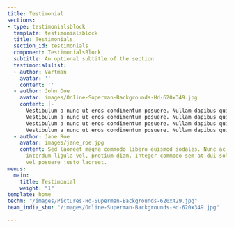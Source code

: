 ```yaml
---
title: Testimonial
sections:
- type: testimonialsblock
  template: testimonialsblock
  title: Testimonials
  section_id: testimonials
  component: TestimonialsBlock
  subtitle: An optional subtitle of the section
  testimonialslist:
  - author: Vartman
    avatar: ''
    content: ''
  - author: John Doe
    avatar: images/Online-Superman-Backgrounds-Hd-620x349.jpg
    content: |-
      Vestibulum a nunc ut eros condimentum posuere. Nullam dapibus quis nunc non interdum. Pellentesque tortor ligula, gravida ac commodo eu.
      Vestibulum a nunc ut eros condimentum posuere. Nullam dapibus quis nunc non interdum. Pellentesque tortor ligula, gravida ac commodo eu.
      Vestibulum a nunc ut eros condimentum posuere. Nullam dapibus quis nunc non interdum. Pellentesque tortor ligula, gravida ac commodo eu.Vestibulum a nunc ut eros condimentum posuere. Nullam dapibus quis nunc non interdum. Pellentesque tortor ligula, gravida ac commodo eu.Vestibulum a nunc ut eros condimentum posuere. Nullam dapibus quis nunc non interdum. Pellentesque tortor ligula, gravida ac commodo eu.
      Vestibulum a nunc ut eros condimentum posuere. Nullam dapibus quis nunc non interdum. Pellentesque tortor ligula, gravida ac commodo eu.
  - author: Jane Roe
    avatar: images/jane_roe.jpg
    content: Sed laoreet magna commodo libero euismod sodales. Nunc ac libero convallis,
      interdum ligula vel, pretium diam. Integer commodo sem at dui sollicitudin,
      vel posuere justo laoreet.
menus:
  main:
    title: Testimonial
    weight: "1"
template: home
techm: "/images/Pictures-Hd-Superman-Backgrounds-620x429.jpg"
team_india_sbu: "/images/Online-Superman-Backgrounds-Hd-620x349.jpg"

---
```

